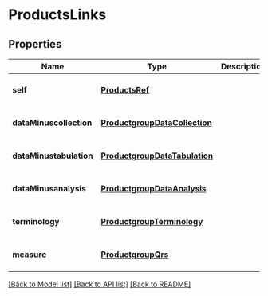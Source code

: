 # ProductsLinks

## Properties
Name | Type | Description | Notes
------------ | ------------- | ------------- | -------------
**self** | [**ProductsRef**](ProductsRef.md) |  | [optional] [default to null]
**dataMinuscollection** | [**ProductgroupDataCollection**](ProductgroupDataCollection.md) |  | [optional] [default to null]
**dataMinustabulation** | [**ProductgroupDataTabulation**](ProductgroupDataTabulation.md) |  | [optional] [default to null]
**dataMinusanalysis** | [**ProductgroupDataAnalysis**](ProductgroupDataAnalysis.md) |  | [optional] [default to null]
**terminology** | [**ProductgroupTerminology**](ProductgroupTerminology.md) |  | [optional] [default to null]
**measure** | [**ProductgroupQrs**](ProductgroupQrs.md) |  | [optional] [default to null]

[[Back to Model list]](../README.md#documentation-for-models) [[Back to API list]](../README.md#documentation-for-api-endpoints) [[Back to README]](../README.md)


